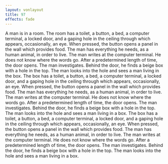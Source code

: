```yaml
---
layout: vonlayout
title: 97
effects: fade
---
```


A man is in a room. The room has a toilet, a button, a bed, a computer terminal, a locked door, and a gaping hole in the ceiling through which appears, occasionally, an eye. When pressed, the button opens a panel in the wall which provides food. The man has everything he needs, as a human animal, in order to live. The man writes at the computer terminal. He does not know where the words go. After a predetermined length of time, the door opens. The man investigates. Behind the door, he finds a beige box with a hole in the top. The man looks into the hole and sees a man living in the box. The box has a toilet, a button, a bed, a computer terminal, a locked door, and a gaping hole in the ceiling through which appears, occasionally, an eye. When pressed, the button opens a panel in the wall which provides food. The man has everything he needs, as a human animal, in order to live. The man writes at the computer terminal. He does not know where the words go. After a predetermined length of time, the door opens. The man investigates. Behind the door, he finds a beige box with a hole in the top. The man looks into the hole and sees a man living in a box. The box has a toilet, a button, a bed, a computer terminal, a locked door, and a gaping hole in the ceiling through which appears, occasionally, an eye. When pressed, the button opens a panel in the wall which provides food. The man has everything he needs, as a human animal, in order to live. The man writes at the computer terminal. He does not know where the words go. After a predetermined length of time, the door opens. The man investigates. Behind the door, he finds a beige box with a hole in the top. The man looks into the hole and sees a man living in a box.
